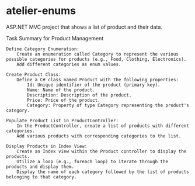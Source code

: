 # atelier-enums
ASP.NET MVC project that shows a list of product and their data.

Task Summary for Product Management

    Define Category Enumeration:
        Create an enumeration called Category to represent the various possible categories for products (e.g., Food, Clothing, Electronics).
        Add different categories as enum values.

    Create Product Class:
        Define a C# class named Product with the following properties:
            Id: Unique identifier of the product (primary key).
            Name: Name of the product.
            Description: Description of the product.
            Price: Price of the product.
            Category: Property of type Category representing the product's category.

    Populate Product List in ProductController:
        In the ProductController, create a list of products with different categories.
        Add various products with corresponding categories to the list.

    Display Products in Index View:
        Create an Index view within the Product controller to display the products.
        Utilize a loop (e.g., foreach loop) to iterate through the products and display them.
        Display the name of each category followed by the list of products belonging to that category.
